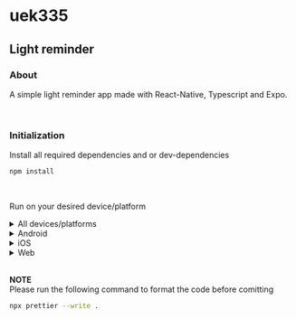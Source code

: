 # uek335
## Light reminder
### About
A simple light reminder app made with React-Native, Typescript and Expo.

<br>

### Initialization
Install all required dependencies and or dev-dependencies

```bash
npm install
```

<br>

Run on your desired device/platform

<details>
  <summary>All devices/platforms</summary>
  
  ```bash
  npm start
  ```
</details>

<details>
  <summary>Android</summary>
  
  ```bash
  npm run android
  ```
</details>

<details>
  <summary>iOS</summary>
  
  ```bash
  npm run ios
  ```
</details>

<details>
  <summary>Web</summary>
  
  ```bash
  npm run web
  ```
</details>

<br>

**NOTE**  
Please run the following command to format the code before comitting
```bash
npx prettier --write .
```
